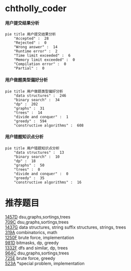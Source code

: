 # chtholly_coder

<!-- tabs:start -->



#### **用户提交结果分析**

```mermaid
pie title 用户提交结果分析
    "Accepted" :  28
    "Rejected" :  0
    "Wrong answer" :  14
    "Runtime error" :  2
    "Time limit exceeded" :  6
    "Memory limit exceeded" :  0
    "Compilation error" :  0
    "Partial" :  0
```

#### **用户做题类型偏好分析**

```mermaid
pie title 用户做题类型偏好分析
    "data structures" :  246
    "binary search" :  34
    "dp" :  202
    "graphs" :  31
    "trees" :  14
    "divide and conquer" :  1
    "greedy" :  594
    "constructive algorithms" :  608
```
#### **用户错题知识点分析**

```mermaid
pie title 用户错题知识点分析
    "data structures" :  13
    "binary search" :  10
    "dp" :  18
    "graphs" :  50
    "trees" :  0
    "divide and conquer" :  0
    "greedy" :  35
    "constructive algorithms" :  16
```



<!-- tabs:end -->
# 推荐题目
[1457D](https://codeforces.com/contest/1457/problem/D)		dsu,graphs,sortings,trees		  
[709C](https://codeforces.com/contest/709/problem/C)		dsu,graphs,sortings,trees		  
[1437G](https://codeforces.com/contest/1437/problem/G)		data structures,
                        string suffix structures,
                        strings,
                        trees		  
[319A](https://codeforces.com/contest/319/problem/A)		combinatorics,
                        math		  
[1250F](https://codeforces.com/contest/1250/problem/F)		brute force,
                        implementation		  
[981D](https://codeforces.com/contest/981/problem/D)		bitmasks,
                        dp,
                        greedy		  
[1332F](https://codeforces.com/contest/1332/problem/F)		dfs and similar,
                        dp,
                        trees		  
[964C](https://codeforces.com/contest/964/problem/C)		dsu,graphs,sortings,trees		  
[725E](https://codeforces.com/contest/725/problem/E)		brute force,
                        greedy		  
[523A](https://codeforces.com/contest/523/problem/A)		*special problem,
                        implementation		  
